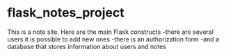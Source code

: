 # flask_notes_project

This is a note site. Here are the main Flask constructs
-there are several users it is possible to add new ones
-there is an authorization form
-and a database that stores information about users and notes
